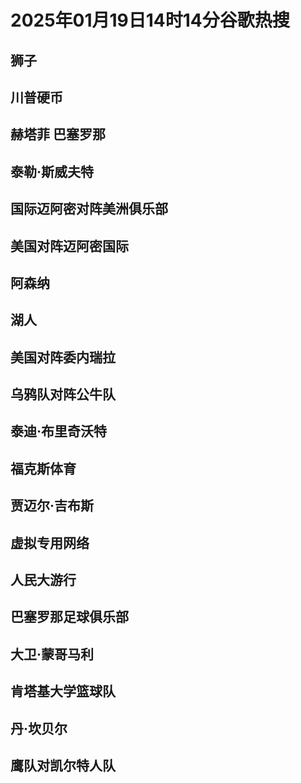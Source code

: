 # 2025年01月19日14时14分谷歌热搜

## 狮子

## 川普硬币

## 赫塔菲  巴塞罗那

## 泰勒·斯威夫特

## 国际迈阿密对阵美洲俱乐部

## 美国对阵迈阿密国际

## 阿森纳

## 湖人

## 美国对阵委内瑞拉

## 乌鸦队对阵公牛队

## 泰迪·布里奇沃特

## 福克斯体育

## 贾迈尔·吉布斯

## 虚拟专用网络

## 人民大游行

## 巴塞罗那足球俱乐部

## 大卫·蒙哥马利

## 肯塔基大学篮球队

## 丹·坎贝尔

## 鹰队对凯尔特人队

